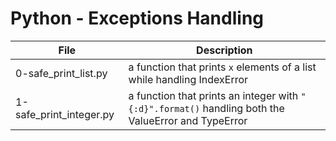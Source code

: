 # Python - Exceptions Handling
|File				|Description							|
|-----------------------|-----------------------------------------------------|
|0-safe_print_list.py	| a function that prints `x` elements of a list while handling IndexError|
|1-safe_print_integer.py| a function that prints an integer with `"{:d}".format()` handling both the ValueError and TypeError|

